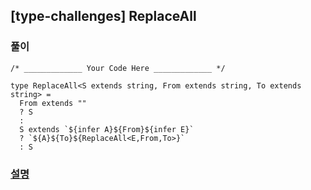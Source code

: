 ## [type-challenges] ReplaceAll

### 풀이

```
/* _____________ Your Code Here _____________ */

type ReplaceAll<S extends string, From extends string, To extends string> =
  From extends ""
  ? S
  :
  S extends `${infer A}${From}${infer E}`
  ? `${A}${To}${ReplaceAll<E,From,To>}`
  : S
```

### [설명](https://pottatt0.tistory.com/entry/type-challenges-ReplaceAll)
